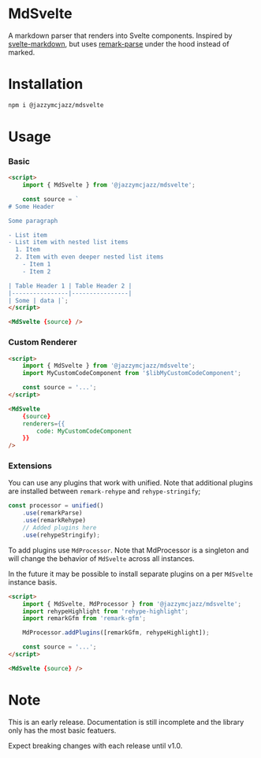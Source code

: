 # MdSvelte

A markdown parser that renders into Svelte components. Inspired by [svelte-markdown](https://www.npmjs.com/package/svelte-markdown), but uses [remark-parse](https://www.npmjs.com/package/remark-parse) under the hood instead of marked.

# Installation

```sh
npm i @jazzymcjazz/mdsvelte
```

# Usage

### Basic

```html
<script>
	import { MdSvelte } from '@jazzymcjazz/mdsvelte';

	const source = `
# Some Header

Some paragraph

- List item
- List item with nested list items
  1. Item
  2. Item with even deeper nested list items
    - Item 1
    - Item 2

| Table Header 1 | Table Header 2 |
|----------------|----------------|
| Some | data |`;
</script>

<MdSvelte {source} />
```

### Custom Renderer

```html
<script>
    import { MdSvelte } from '@jazzymcjazz/mdsvelte';
    import MyCustomCodeComponent from '$libMyCustomCodeComponent';

    const source = '...';
</script>

<MdSvelte
    {source}
    renderers={{
        code: MyCustomCodeComponent
    }}
/>
```

### Extensions

You can use any plugins that work with unified. Note that additional plugins are installed between `remark-rehype` and `rehype-stringify`;

```js
const processor = unified()
	.use(remarkParse)
	.use(remarkRehype)
	// Added plugins here
	.use(rehypeStringify);
```

To add plugins use `MdProcessor`. Note that MdProcessor is a singleton and will change the behavior of `MdSvelte` across all instances.

In the future it may be possible to install separate plugins on a per `MdSvelte` instance basis.

```html
<script>
	import { MdSvelte, MdProcessor } from '@jazzymcjazz/mdsvelte';
	import rehypeHighlight from 'rehype-highlight';
	import remarkGfm from 'remark-gfm';

	MdProcessor.addPlugins([remarkGfm, rehypeHighlight]);

	const source = '...';
</script>

<MdSvelte {source} />
```

# Note

This is an early release. Documentation is still incomplete and the library only has the most basic featuers.

Expect breaking changes with each release until v1.0.
